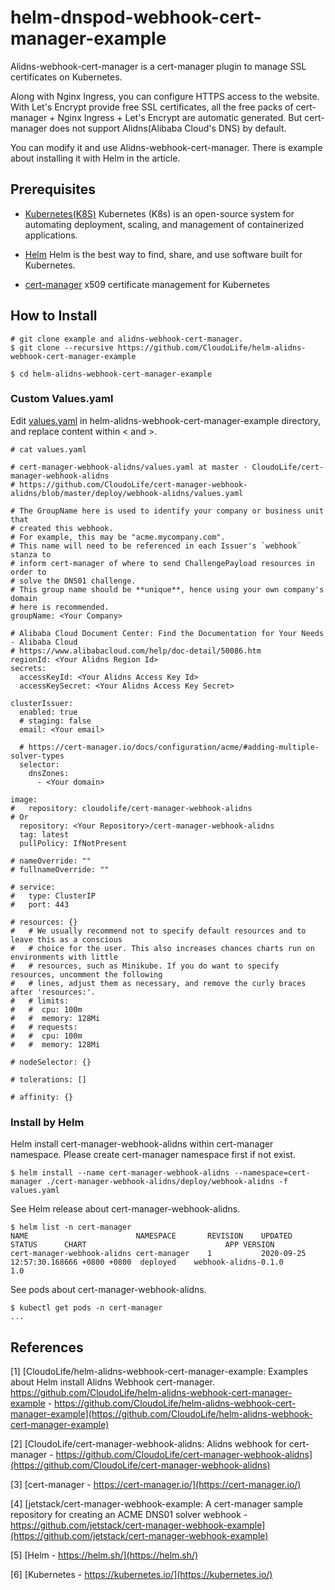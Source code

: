 # helm-dnspod-webhook-cert-manager-example

Alidns-webhook-cert-manager is a cert-manager plugin to manage SSL certificates on Kubernetes. 

Along with Nginx Ingress, you can configure HTTPS access to the website. With Let's Encrypt provide free SSL certificates, all the free packs of cert-manager + Nginx Ingress + Let's Encrypt are automatic generated. But cert-manager does not support Alidns(Alibaba Cloud's DNS) by default. 

You can modify it and use Alidns-webhook-cert-manager. There is example about installing it with Helm in the article.

## Prerequisites

- [Kubernetes(K8S)](https://kubernetes.io/)
  Kubernetes (K8s) is an open-source system for automating deployment, scaling, and management of containerized applications.

- [Helm](https://helm.sh/)
  Helm is the best way to find, share, and use software built for Kubernetes.

- [cert-manager](https://cert-manager.io/)
  x509 certificate management for Kubernetes


## How to Install

```shell
# git clone example and alidns-webhook-cert-manager.
$ git clone --recursive https://github.com/CloudoLife/helm-alidns-webhook-cert-manager-example

$ cd helm-alidns-webhook-cert-manager-example
```

### Custom Values.yaml

Edit [values.yaml](./values.yaml) in helm-alidns-webhook-cert-manager-example directory, and replace content within < and >.
```shell
# cat values.yaml

# cert-manager-webhook-alidns/values.yaml at master · CloudoLife/cert-manager-webhook-alidns
# https://github.com/CloudoLife/cert-manager-webhook-alidns/blob/master/deploy/webhook-alidns/values.yaml

# The GroupName here is used to identify your company or business unit that
# created this webhook.
# For example, this may be "acme.mycompany.com".
# This name will need to be referenced in each Issuer's `webhook` stanza to
# inform cert-manager of where to send ChallengePayload resources in order to
# solve the DNS01 challenge.
# This group name should be **unique**, hence using your own company's domain
# here is recommended.
groupName: <Your Company>

# Alibaba Cloud Document Center: Find the Documentation for Your Needs - Alibaba Cloud
# https://www.alibabacloud.com/help/doc-detail/50086.htm
regionId: <Your Alidns Region Id>
secrets:
  accessKeyId: <Your Alidns Access Key Id>
  accessKeySecret: <Your Alidns Access Key Secret>

clusterIssuer:
  enabled: true
  # staging: false
  email: <Your email>

  # https://cert-manager.io/docs/configuration/acme/#adding-multiple-solver-types
  selector:
    dnsZones:
      - <Your domain>

image:
#   repository: cloudolife/cert-manager-webhook-alidns
# Or
  repository: <Your Repository>/cert-manager-webhook-alidns
  tag: latest
  pullPolicy: IfNotPresent

# nameOverride: ""
# fullnameOverride: ""

# service:
#   type: ClusterIP
#   port: 443

# resources: {}
#   # We usually recommend not to specify default resources and to leave this as a conscious
#   # choice for the user. This also increases chances charts run on environments with little
#   # resources, such as Minikube. If you do want to specify resources, uncomment the following
#   # lines, adjust them as necessary, and remove the curly braces after 'resources:'.
#   # limits:
#   #  cpu: 100m
#   #  memory: 128Mi
#   # requests:
#   #  cpu: 100m
#   #  memory: 128Mi

# nodeSelector: {}

# tolerations: []

# affinity: {}
```

### Install by Helm

Helm install cert-manager-webhook-alidns within cert-manager namespace. Please create cert-manager namespace first if not exist.

```shell
$ helm install --name cert-manager-webhook-alidns --namespace=cert-manager ./cert-manager-webhook-alidns/deploy/webhook-alidns -f values.yaml
```

See Helm release about cert-manager-webhook-alidns.

```shell
$ helm list -n cert-manager
NAME                       	NAMESPACE   	REVISION	UPDATED                               	STATUS  	CHART                            	APP VERSION
cert-manager-webhook-alidns	cert-manager	1       	2020-09-25 12:57:30.168666 +0800 +0800	deployed	webhook-alidns-0.1.0             	1.0
```

See pods about cert-manager-webhook-alidns.

```shell
$ kubectl get pods -n cert-manager
...
```

## References
[1] [CloudoLife/helm-alidns-webhook-cert-manager-example: Examples about Helm install Alidns Webhook cert-manager. https://github.com/CloudoLife/helm-alidns-webhook-cert-manager-example - https://github.com/CloudoLife/helm-alidns-webhook-cert-manager-example](https://github.com/CloudoLife/helm-alidns-webhook-cert-manager-example)

[2] [CloudoLife/cert-manager-webhook-alidns: Alidns webhook for cert-manager - https://github.com/CloudoLife/cert-manager-webhook-alidns](https://github.com/CloudoLife/cert-manager-webhook-alidns)

[3] [cert-manager - https://cert-manager.io/](https://cert-manager.io/)

[4] [jetstack/cert-manager-webhook-example: A cert-manager sample repository for creating an ACME DNS01 solver webhook - https://github.com/jetstack/cert-manager-webhook-example](https://github.com/jetstack/cert-manager-webhook-example)

[5] [Helm - https://helm.sh/](https://helm.sh/)

[6] [Kubernetes - https://kubernetes.io/](https://kubernetes.io/)
